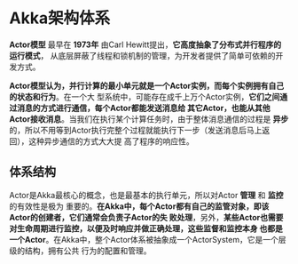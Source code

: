 Akka架构体系
================================================================================
**Actor模型** 最早在 **1973年** 由Carl Hewitt提出，**它高度抽象了分布式并行程序的运行模式**，
从底层屏蔽了线程和锁机制的管理，为开发者提供了简单可依赖的开发方式。

**Actor模型认为，并行计算的最小单元就是一个Actor实例，而每个实例拥有自己的状态和行为**。在一个大
型系统中，可能存在成千上万个Actor实例，**它们之间通过消息的方式进行通信，每个Actor都能发送消息给
其它Actor，也能从其他Actor接收消息**。当我们在执行某个计算任务时，由于整体消息通信的过程是 **异步**
的，所以不用等到Actor执行完整个过程就能执行下一步（发送消息后马上返回），这种异步通信的方式大大提
高了程序的响应性。

## 体系结构
Actor是Akka最核心的概念，也是最基本的执行单元，所以对Actor **管理** 和 **监控** 的有效性是极为
重要的。**在Akka中，每个Actor都有自己的监管对象，即该Actor的创建者，它们通常会负责子Actor的失
败处理**，另外，**某些Actor也需要对生命周期进行监控，以便及时响应并做正确处理，这些监督和监控本身
也都是一个Actor**。在Akka中，整个Actor体系被抽象成一个ActorSystem，它是一个层级的结构，拥有公共
行为的配置和管理。

